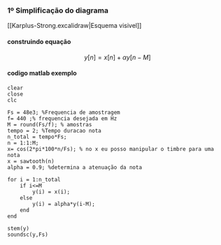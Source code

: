 ### 1º Simplificação do diagrama
[[Karplus-Strong.excalidraw|Esquema visivel]] 

#### construindo equação
$$
y[n] = x[n]+\alpha y[n-M] 
$$
#### codigo matlab exemplo
```
clear
close
clc

Fs = 48e3; %Frequencia de amostragem
f= 440 ;% frequencia desejada em Hz
M = round(Fs/f); % amostras
tempo = 2; %Tempo duracao nota
n_total = tempo*Fs;
n = 1:1:M;
x= cos(2*pi*100*n/Fs); % no x eu posso manipular o timbre para uma nota
x = sawtooth(n)
alpha = 0.9; %determina a atenuação da nota

for i = 1:n_total
	if i<=M
		y(i) = x(i);
	else
		y(i) = alpha*y(i-M);
	end
end

stem(y)
soundsc(y,Fs)
```
